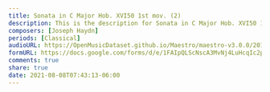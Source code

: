 ```yaml
---
title: Sonata in C Major Hob. XVI50 1st mov. (2)
description: This is the description for Sonata in C Major Hob. XVI50 1st mov. by Joseph Haydn
composers: [Joseph Haydn]
periods: [Classical]
audioURL: https://OpenMusicDataset.github.io/Maestro/maestro-v3.0.0/2013/ORIG-MIDI_02_7_7_13_Group__MID--AUDIO_17_R1_2013_wav--2.midi
formURL: https://docs.google.com/forms/d/e/1FAIpQLScNscA3MvNj4LuHcqIc2p_2P463QmLuxen5oFt-jhgNZ8mb1A/viewform
comments: true
share: true
date: 2021-08-08T07:43:13-06:00
---
```

